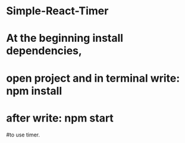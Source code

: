 # Simple-React-Timer
# At the beginning install dependencies,
# open project and in terminal write: npm install
# after write: npm start 
#to use timer.
